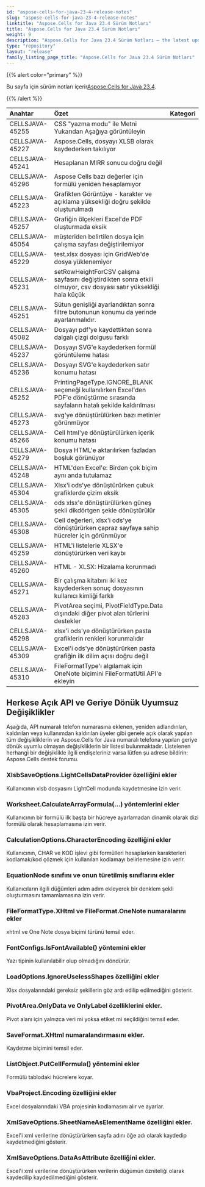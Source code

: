 ```yaml
---
id: "aspose-cells-for-java-23-4-release-notes"
slug: "aspose-cells-for-java-23-4-release-notes"
linktitle: "Aspose.Cells for Java 23.4 Sürüm Notları"
title: "Aspose.Cells for Java 23.4 Sürüm Notları"
weight: 9
description: "Aspose.Cells for Java 23.4 Sürüm Notları – the latest updates and fixes."
type: "repository"
layout: "release"
family_listing_page_title: "Aspose.Cells for Java 23.4 Sürüm Notları"
---
```

{{% alert color="primary" %}}

 Bu sayfa için sürüm notları içerir[Aspose.Cells for Java 23.4](https://releases.aspose.com/cells/java/).

{{% /alert %}}

|**Anahtar**|**Özet**|**Kategori**|
| :- | :- | :- |
|CELLSJAVA-45255|CSS "yazma modu" ile Metni Yukarıdan Aşağıya görüntüleyin|
|CELLSJAVA-45227|Aspose.Cells, dosyayı XLSB olarak kaydederken takılıyor|
|CELLSJAVA-45241|Hesaplanan MIRR sonucu doğru değil|
|CELLSJAVA-45296|Aspose Cells bazı değerler için formülü yeniden hesaplamıyor|
|CELLSJAVA-45223|Grafikten Görüntüye - karakter ve açıklama yüksekliği doğru şekilde oluşturulmadı|
|CELLSJAVA-45257| Grafiğin ölçekleri Excel'de PDF oluşturmada eksik|
|CELLSJAVA-45054|müşteriden belirtilen dosya için çalışma sayfası değiştirilemiyor|
|CELLSJAVA-45229|test.xlsx dosyası için GridWeb'de dosya yüklenemiyor|
|CELLSJAVA-45231|setRowHeightForCSV çalışma sayfasını değiştirdikten sonra etkili olmuyor, csv dosyası satır yüksekliği hala küçük|
|CELLSJAVA-45251|Sütun genişliği ayarlandıktan sonra filtre butonunun konumu da yerinde ayarlanmalıdır.|
|CELLSJAVA-45082|Dosyayı pdf'ye kaydettikten sonra dalgalı çizgi dolgusu farklı|
|CELLSJAVA-45237|Dosyayı SVG'e kaydederken formül görüntüleme hatası|
|CELLSJAVA-45236|Dosyayı SVG'e kaydederken satır konumu hatası|
|CELLSJAVA-45252|PrintingPageType.IGNORE_BLANK seçeneği kullanılırken Excel'den PDF'e dönüştürme sırasında sayfaların hatalı şekilde kaldırılması|
|CELLSJAVA-45273|svg'ye dönüştürülürken bazı metinler görünmüyor|
|CELLSJAVA-45266|Cell html'ye dönüştürülürken içerik konumu hatası|
|CELLSJAVA-45279|Dosya HTML'e aktarılırken fazladan boşluk görünüyor|
|CELLSJAVA-45248| HTML'den Excel'e: Birden çok biçim aynı anda tutulamaz|
|CELLSJAVA-45304|Xlsx'i ods'ye dönüştürürken çubuk grafiklerde çizim eksik|
|CELLSJAVA-45305|ods xlsx'e dönüştürülürken güneş şekli dikdörtgen şekle dönüştürülür|
|CELLSJAVA-45308|Cell değerleri, xlsx'i ods'ye dönüştürürken çapraz sayfaya sahip hücreler için görünmüyor|
|CELLSJAVA-45259|HTML'i listelerle XLSX'e dönüştürürken veri kaybı|
|CELLSJAVA-45260|HTML - XLSX: Hizalama korunmadı|
|CELLSJAVA-45271| Bir çalışma kitabını iki kez kaydederken sonuç dosyasının kullanıcı kimliği farklı|
|CELLSJAVA-45283|PivotArea seçimi, PivotFieldType.Data dışındaki diğer pivot alan türlerini destekler|
|CELLSJAVA-45298|xlsx'i ods'ye dönüştürürken pasta grafiklerin renkleri korunmalıdır|
|CELLSJAVA-45309|Excel'i ods'ye dönüştürürken pasta grafiğin ilk dilim açısı doğru değil|
|CELLSJAVA-45310|FileFormatType'ı algılamak için OneNote biçimini FileFormatUtil API'e ekleyin|

##  **Herkese Açık API ve Geriye Dönük Uyumsuz Değişiklikler**

Aşağıda, API numaralı telefon numarasına eklenen, yeniden adlandırılan, kaldırılan veya kullanımdan kaldırılan üyeler gibi genele açık olarak yapılan tüm değişikliklerin ve Aspose.Cells for Java numaralı telefona yapılan geriye dönük uyumlu olmayan değişikliklerin bir listesi bulunmaktadır. Listelenen herhangi bir değişiklikle ilgili endişeleriniz varsa lütfen şu adrese bildirin: Aspose.Cells destek forumu.

###  **XlsbSaveOptions.LightCellsDataProvider özelliğini ekler**

Kullanıcının xlsb dosyasını LightCell modunda kaydetmesine izin verir.

###  **Worksheet.CalculateArrayFormula(...) yöntemlerini ekler**

Kullanıcının bir formülü ilk başta bir hücreye ayarlamadan dinamik olarak dizi formülü olarak hesaplamasına izin verir.

###  **CalculationOptions.CharacterEncoding özelliğini ekler**

Kullanıcının, CHAR ve KOD işlevi gibi formülleri hesaplarken karakterleri kodlamak/kod çözmek için kullanılan kodlamayı belirlemesine izin verir.

###  **EquationNode sınıfını ve onun türetilmiş sınıflarını ekler**

Kullanıcıların ilgili düğümleri adım adım ekleyerek bir denklem şekli oluşturmasını tamamlamasına izin verir.

###  **FileFormatType.XHtml ve FileFormat.OneNote numaralarını ekler**

xhtml ve One Note dosya biçimi türünü temsil eder.

###  **FontConfigs.IsFontAvailable() yöntemini ekler**

Yazı tipinin kullanılabilir olup olmadığını döndürür.

###  **LoadOptions.IgnoreUselessShapes özelliğini ekler**

Xlsx dosyalarındaki gereksiz şekillerin göz ardı edilip edilmediğini gösterir.

###  **PivotArea.OnlyData ve OnlyLabel özelliklerini ekler.**

Pivot alanı için yalnızca veri mi yoksa etiket mi seçildiğini temsil eder.

###  **SaveFormat.XHtml numaralandırmasını ekler.**

Kaydetme biçimini temsil eder.

###  **ListObject.PutCellFormula() yöntemini ekler**

Formülü tablodaki hücrelere koyar.

###  **VbaProject.Encoding özelliğini ekler**

Excel dosyalarındaki VBA projesinin kodlamasını alır ve ayarlar.

###  **XmlSaveOptions.SheetNameAsElementName özelliğini ekler.**

Excel'i xml verilerine dönüştürürken sayfa adını öğe adı olarak kaydedip kaydetmediğini gösterir.

###  **XmlSaveOptions.DataAsAttribute özelliğini ekler.**

Excel'i xml verilerine dönüştürürken verilerin düğümün özniteliği olarak kaydedilip kaydedilmediğini gösterir.
